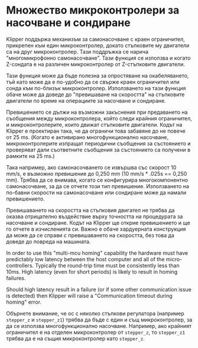 # Множество микроконтролери за насочване и сондиране

Klipper поддържа механизъм за самонасочване с краен ограничител, прикрепен към един микроконтролер, докато стъпковите му двигатели са на друг микроконтролер. Тази поддръжка се нарича "многомикрофонно самонасочване". Тази функция се използва и когато Z-сондата е на различен микроконтролер от Z-стъпковите двигатели.

Тази функция може да бъде полезна за опростяване на окабеляването, тъй като може да е по-удобно да се свърже краен ограничител или сонда към по-близък микроконтролер. Използването на тази функция обаче може да доведе до "превишаване на скоростта" на стъпковите двигатели по време на операциите за насочване и сондиране.

Превишението се дължи на възможни закъснения при предаването на съобщения между микроконтролера, който следи крайния ограничител, и микроконтролерите, които движат стъпковите двигатели. Кодът на Klipper е проектиран така, че да ограничи това забавяне до не повече от 25 ms. (Когато е активирано многофункционално насочване, микроконтролерите изпращат периодични съобщения за състоянието и проверяват дали съответните съобщения за състоянието са получени в рамките на 25 ms.)

Така например, ако самонасочването се извършва със скорост 10 mm/s, е възможно превишение до 0,250 mm (10 mm/s * .025s == 0,250 mm). Трябва да се внимава, когато се конфигурира многокомпонентно самонасочване, за да се отчете този тип превишение. Използването на по-бавни скорости на самонасочване или сондиране може да намали превишението.

Превишаването на скоростта на стъпковия двигател не трябва да оказва отрицателно въздействие върху точността на процедурата за насочване и сондиране. Кодът на Klipper ще открие превишението и ще го отчете в изчисленията си. Важно е обаче хардуерната конструкция да може да се справи с превишаването на скоростта, без това да доведе до повреда на машината.

In order to use this "multi-mcu homing" capability the hardware must have predictably low latency between the host computer and all of the micro-controllers. Typically the round-trip time must be consistently less than 10ms. High latency (even for short periods) is likely to result in homing failures.

Should high latency result in a failure (or if some other communication issue is detected) then Klipper will raise a "Communication timeout during homing" error.

Обърнете внимание, че ос с няколко стъпкови регулатора (например `stepper_z` и `stepper_z1`) трябва да бъде с един и същ микроконтролер, за да се използва многофункционално насочване. Например, ако крайният ограничител е на отделен микроконтролер от `stepper_z`, то `stepper_z1` трябва да е на същия микроконтролер като `stepper_z`.
